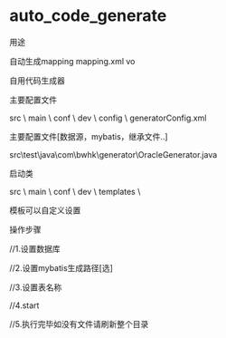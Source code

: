 # auto_code_generate

用途

自动生成mapping mapping.xml vo

自用代码生成器

主要配置文件

src \ main \ conf \ dev \ config \ generatorConfig.xml

主要配置文件[数据源，mybatis，继承文件..]

src\test\java\com\bwhk\generator\OracleGenerator.java

启动类

src \ main \ conf \ dev \ templates \

模板可以自定义设置

操作步骤

//1.设置数据库

//2.设置mybatis生成路径[选]

//3.设置表名称

//4.start

//5.执行完毕如没有文件请刷新整个目录
